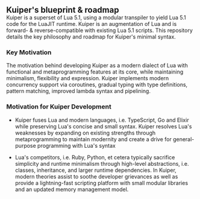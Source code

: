 <h2 style="margin:0; line-height:1.1;">Kuiper's blueprint & roadmap</h2>
Kuiper is a superset of Lua 5.1, using a modular transpiler to yield Lua 5.1 code for the LuaJIT runtime. Kuiper is an augmentation of Lua and is forward- & reverse-compatible with existing Lua 5.1 scripts. This repository details the key philosophy and roadmap for Kuiper's minimal syntax.

### Key Motivation
The motivation behind developing Kuiper as a modern dialect of Lua with functional and metaprogramming features at its core, while maintaining minimalism, flexibility and expression.
Kuiper implements modern concurrency support via coroutines, gradual typing with type definitions, pattern matching, improved lambda syntax and pipelining.

### Motivation for Kuiper Development 
- Kuiper fuses Lua and modern languages, i.e. TypeScript, Go and Elixir while preserving Lua's concise and small syntax. Kuiper resolves Lua's weaknesses by expanding on existing strengths through metaprogramming to maintain modernity and create a drive for general-purpose programming with Lua's syntax

- Lua's competitors, i.e. Ruby, Python, et cetera typically sacrifice simplicity and runtime minimalism through high-level abstractions, i.e. classes, inheritance, and larger runtime dependencies. In Kuiper, modern theories assist to soothe developer grievances as well as provide a lightning-fast scripting platform with small modular libraries and an updated memory management model.